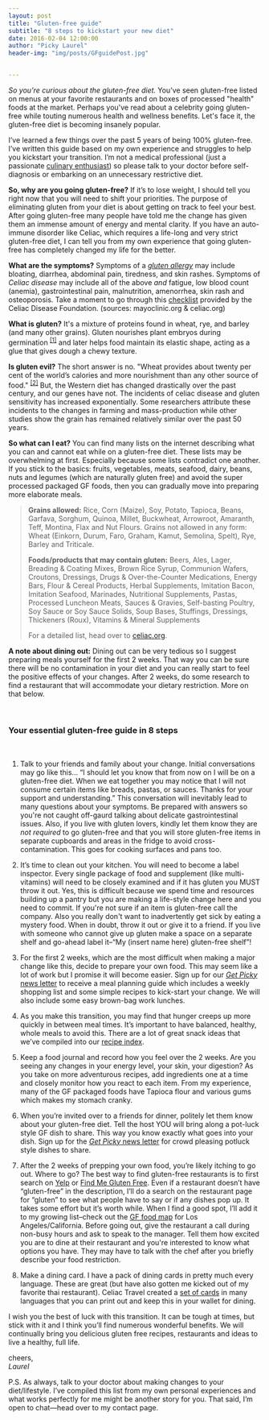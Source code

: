 ```yaml
---
layout: post
title: "Gluten-free guide"
subtitle: "8 steps to kickstart your new diet"
date: 2016-02-04 12:00:00
author: "Picky Laurel"
header-img: "img/posts/GFguidePost.jpg"


---
```


*So you’re curious about the gluten-free diet.* You’ve seen gluten-free listed on menus at your favorite restaurants and on boxes of processed "health" foods at the market. Perhaps you've read about a celebrity going gluten-free while touting numerous health and wellness benefits. Let's face it, the gluten-free diet is becoming insanely popular.


I’ve learned a few things over the past 5 years of being 100% gluten-free. I’ve written this guide based on my own experience and struggles to help you kickstart your transition. I’m not a medical professional (just a passionate [culinary enthusiast](http://www.saveur.com/stop-saying-foodie)) so please talk to your doctor before self-diagnosis or embarking on an unnecessary restrictive diet.


__So, why are you going gluten-free?__ If it’s to lose weight, I should tell you right now that you will need to shift your priorities. The purpose of eliminating gluten from your diet is about getting  on track to feel your best. After going gluten-free many people have told me the change has given them an immense amount of energy and mental clarity. If you have an auto-immune disorder like Celiac, which requires a life-long and very strict gluten-free diet, I can tell you from my own experience that going gluten-free has completely changed my life for the better.


__What are the symptoms?__ Symptoms of a [*gluten allergy*](https://celiac.org/celiac-disease/non-celiac-gluten-sensitivity/) may include bloating, diarrhea, abdominal pain, tiredness, and skin rashes. Symptoms of *Celiac disease* may include all of the above _and_ fatigue, low blood count (anemia), gastrointestinal pain, malnutrition, amenorrhea, skin rash and osteoporosis. Take a moment to go through this [checklist](https://celiac.org/celiac-disease/symptomssigns/checklist/) provided by the Celiac Disease Foundation. (sources: mayoclinic.org & celiac.org)


__What is gluten?__ It's a mixture of proteins found in wheat, rye, and barley (and many other grains). Gluten nourishes plant embryos during germination <sup>[[1]](http://www.livescience.com/39726-what-is-gluten.html)</sup> and later helps food maintain its elastic shape, acting as a glue that gives dough a chewy texture.


__Is gluten evil?__ The short answer is no. "Wheat provides about twenty per cent of the world’s calories and more nourishment than any other source of food." <sup>[[2]](http://www.newyorker.com/magazine/2014/11/03/grain)</sup> But, the Western diet has changed drastically over the past century, and our genes have not. The incidents of celiac disease and gluten sensitivity has increased exponentially. Some researchers attribute these incidents to the changes in farming and mass-production while other studies show the grain has remained relatively similar over the past 50 years.


__So what can I eat?__ You can find many lists on the internet describing what you can and cannot eat while on a gluten-free diet. These lists may be overwhelming at first. Especially because some lists contradict one another. If you stick to the basics: fruits, vegetables, meats, seafood, dairy, beans, nuts and legumes (which are naturally gluten free) and avoid the super processed packaged GF foods, then you can gradually move into preparing more elaborate meals.


> __Grains allowed:__ Rice, Corn (Maize), Soy, Potato, Tapioca, Beans, Garfava, Sorghum, Quinoa, Millet, Buckwheat, Arrowroot, Amaranth, Teff, Montina, Flax and Nut Flours.
Grains not allowed in any form: Wheat (Einkorn, Durum, Faro, Graham, Kamut, Semolina, Spelt), Rye, Barley and Triticale.
>
> __Foods/products that may contain gluten:__ Beers, Ales, Lager, Breading & Coating Mixes, Brown Rice Syrup, Communion Wafers, Croutons, Dressings, Drugs & Over-the-Counter Medications, Energy Bars, Flour & Cereal Products, Herbal Supplements, Imitation Bacon, Imitation Seafood, Marinades, Nutritional Supplements, Pastas, Processed Luncheon Meats, Sauces & Gravies, Self-basting Poultry, Soy Sauce or Soy Sauce Solids, Soup Bases, Stuffings, Dressings, Thickeners (Roux), Vitamins & Mineral Supplements
>
>For a detailed list, head over to [celiac.org](https://celiac.org/live-gluten-free/glutenfreediet/sources-of-gluten/).


__A note about dining out:__ Dining out can be very tedious so I suggest preparing meals yourself for the first 2 weeks. That way you can be sure there will be no contamination in your diet and you can really start to feel the positive effects of your changes. After 2 weeks, do some research to find a restaurant that will accommodate your dietary restriction. More on that below.

<br/>


### Your essential gluten-free guide in 8 steps  
<br/>

1. Talk to your friends and family about your change. Initial conversations may go like this... “I should let you know that from now on I will be on a gluten-free diet. When we eat together you may notice that I will not consume certain items like breads, pastas, or sauces. Thanks for your support and understanding.” This conversation will inevitably lead to many questions about your symptoms. Be prepared with answers so you're not caught off-gaurd talking about delicate gastrointestinal issues.  Also, if you live with gluten lovers, kindly let them know they are _not required_ to go gluten-free and that you will store gluten-free items in separate cupboards and areas in the fridge to avoid cross-contamination. This goes for cooking surfaces and pans too.


2. It’s time to clean out your kitchen. You will need to become a label inspector. Every single package of food and supplement (like multi-vitamins) will need to be closely examined and if it has gluten you MUST throw it out. Yes, this is difficult because we spend time and resources building up a pantry but you are making a life-style change here and you need to commit. If you're not sure if an item is gluten-free call the company. Also you really don't want to inadvertently get sick by eating a mystery food. When in doubt, throw it out or give it to a friend.  If you live with someone who cannot give up gluten make a space on a separate shelf and go-ahead label it–“My (insert name here) gluten-free shelf”!


3. For the first 2 weeks, which are the most difficult when making a major change like this, decide to prepare your own food. This may seem like a lot of work but I promise it will become easier. Sign up for our [*Get Picky* news letter](http://getpicky.co/recipes/) to receive a meal planning guide which includes a weekly shopping list and some simple recipes to kick-start your change. We will also include some easy brown-bag work lunches.


4. As you make this transition, you may find that hunger creeps up more quickly in between meal times. It’s important to have balanced, healthy, whole meals to avoid this. There are a lot of great snack ideas that we’ve compiled into our [recipe index](http://getpicky.co/recipes/).


5. Keep a food journal and record how you feel over the 2 weeks. Are you seeing any changes in your energy level, your skin, your digestion? As you take on more adventurous recipes, add ingredients one at a time and closely monitor how you react to each item. From my experience, many of the GF packaged foods have Tapioca flour and various gums which makes my stomach cranky.


6. When you’re invited over to a friends for dinner, politely let them know about your gluten-free diet. Tell the host YOU will bring along a pot-luck style GF dish to share. This way you know exactly what goes into your dish. Sign up for the [*Get Picky* news letter](http://getpicky.co/recipes/) for crowd pleasing potluck style dishes to share.


7. After the 2 weeks of prepping your own food, you’re likely itching to go out. Where to go? The best way to find gluten-free restaurants is to first search on [Yelp](http://www.yelp.com/) or [Find Me Gluten Free](http://www.findmeglutenfree.com/). Even if a restaurant doesn’t have “gluten-free” in the description, I’ll do a search on the restaurant page for “gluten” to see what people have to say or if any dishes pop up. It takes some effort but it’s worth while. When I find a good spot, I’ll add it to my growing list–check out the [GF food map](http://getpicky.co/map/) for Los Angeles/California. Before going out, give the restaurant a call during non-busy hours and ask to speak to the manager. Tell them how excited you are to dine at their restaurant and you're interested to know what options you have. They may have to talk with the chef after you briefly describe your food restriction.


8. Make a dining card. I have a pack of dining cards in pretty much every language. These are great (but have also gotten me kicked out of my favorite thai restaurant). Celiac Travel created a [set of cards](http://www.celiactravel.com/cards/) in many languages that you can print out and keep this in your wallet for dining.


I wish you the best of luck with this transition. It can be tough at times, but stick with it and I think you’ll find numerous wonderful benefits. We will continually bring you delicious gluten free recipes, restaurants and ideas to live a healthy, full life.

cheers,<br/>
_Laurel_

P.S. As always, talk to your doctor about making changes to your diet/lifestyle. I’ve compiled this list from my own personal experiences and what works perfectly for me might be another story for you. That said, I’m open to chat—head over to my contact page.
